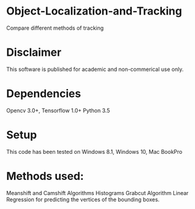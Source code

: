 # Object-Localization-and-Tracking
Compare different methods of tracking

# Disclaimer
This software is published for academic and non-commerical use only.

# Dependencies
Opencv 3.0+,
Tensorflow 1.0+
Python 3.5

# Setup
This code has been tested on Windows 8.1, Windows 10, Mac BookPro

# Methods used:
Meanshift and Camshift Algorithms
Histograms
Grabcut Algorithm
Linear Regression for predicting the vertices of the bounding boxes.




